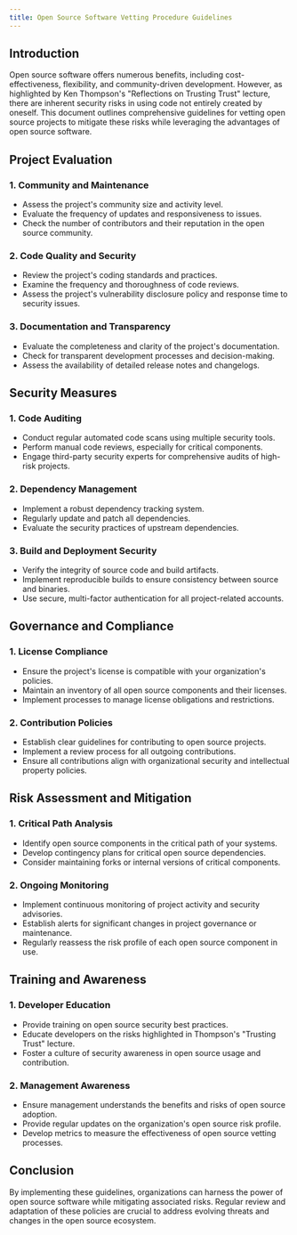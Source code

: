```yaml
---
title: Open Source Software Vetting Procedure Guidelines
---
```


## Introduction

Open source software offers numerous benefits, including cost-effectiveness, flexibility, and community-driven development. However, as highlighted by Ken Thompson's "Reflections on Trusting Trust" lecture, there are inherent security risks in using code not entirely created by oneself. This document outlines comprehensive guidelines for vetting open source projects to mitigate these risks while leveraging the advantages of open source software.


## Project Evaluation

### 1. Community and Maintenance

* Assess the project's community size and activity level.
* Evaluate the frequency of updates and responsiveness to issues.
* Check the number of contributors and their reputation in the open source community.

### 2. Code Quality and Security

* Review the project's coding standards and practices.
* Examine the frequency and thoroughness of code reviews.
* Assess the project's vulnerability disclosure policy and response time to security issues.

### 3. Documentation and Transparency

* Evaluate the completeness and clarity of the project's documentation.
* Check for transparent development processes and decision-making.
* Assess the availability of detailed release notes and changelogs.

## Security Measures

### 1. Code Auditing

* Conduct regular automated code scans using multiple security tools.
* Perform manual code reviews, especially for critical components.
* Engage third-party security experts for comprehensive audits of high-risk projects.

### 2. Dependency Management

* Implement a robust dependency tracking system.
* Regularly update and patch all dependencies.
* Evaluate the security practices of upstream dependencies.

### 3. Build and Deployment Security

* Verify the integrity of source code and build artifacts.
* Implement reproducible builds to ensure consistency between source and binaries.
* Use secure, multi-factor authentication for all project-related accounts.

## Governance and Compliance

### 1. License Compliance

* Ensure the project's license is compatible with your organization's policies.
* Maintain an inventory of all open source components and their licenses.
* Implement processes to manage license obligations and restrictions.

### 2. Contribution Policies

* Establish clear guidelines for contributing to open source projects.
* Implement a review process for all outgoing contributions.
* Ensure all contributions align with organizational security and intellectual property policies.

## Risk Assessment and Mitigation

### 1. Critical Path Analysis

* Identify open source components in the critical path of your systems.
* Develop contingency plans for critical open source dependencies.
* Consider maintaining forks or internal versions of critical components.

### 2. Ongoing Monitoring

* Implement continuous monitoring of project activity and security advisories.
* Establish alerts for significant changes in project governance or maintenance.
* Regularly reassess the risk profile of each open source component in use.

## Training and Awareness

### 1. Developer Education

* Provide training on open source security best practices.
* Educate developers on the risks highlighted in Thompson's "Trusting Trust" lecture.
* Foster a culture of security awareness in open source usage and contribution.

### 2. Management Awareness

* Ensure management understands the benefits and risks of open source adoption.
* Provide regular updates on the organization's open source risk profile.
* Develop metrics to measure the effectiveness of open source vetting processes.

## Conclusion

By implementing these guidelines, organizations can harness the power of open source software while mitigating associated risks. Regular review and adaptation of these policies are crucial to address evolving threats and changes in the open source ecosystem.
